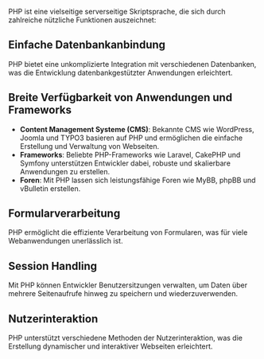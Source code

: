 PHP ist eine vielseitige serverseitige Skriptsprache, die sich durch zahlreiche nützliche Funktionen auszeichnet:

## Einfache Datenbankanbindung
PHP bietet eine unkomplizierte Integration mit verschiedenen Datenbanken, was die Entwicklung datenbankgestützter Anwendungen erleichtert.

## Breite Verfügbarkeit von Anwendungen und Frameworks
- **Content Management Systeme (CMS)**: Bekannte CMS wie WordPress, Joomla und TYPO3 basieren auf PHP und ermöglichen die einfache Erstellung und Verwaltung von Webseiten.
- **Frameworks**: Beliebte PHP-Frameworks wie Laravel, CakePHP und Symfony unterstützen Entwickler dabei, robuste und skalierbare Anwendungen zu erstellen.
- **Foren**: Mit PHP lassen sich leistungsfähige Foren wie MyBB, phpBB und vBulletin erstellen.

## Formularverarbeitung
PHP ermöglicht die effiziente Verarbeitung von Formularen, was für viele Webanwendungen unerlässlich ist.

## Session Handling
Mit PHP können Entwickler Benutzersitzungen verwalten, um Daten über mehrere Seitenaufrufe hinweg zu speichern und wiederzuverwenden.

## Nutzerinteraktion
PHP unterstützt verschiedene Methoden der Nutzerinteraktion, was die Erstellung dynamischer und interaktiver Webseiten erleichtert.
